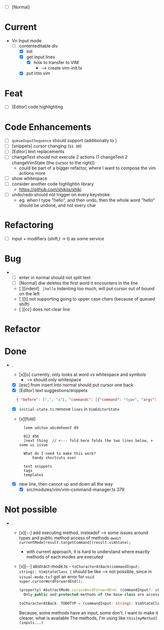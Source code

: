 - [ ] [Normal]

# Current

- Vn Input mode
  - [ ] contenteditable div
    - [x] init
    - [x] get input lines
      - [x] how to transfer to VIM
        - --> create vim-init.ts
    - [x] put into vim

# Feat

- [ ] [Editor] code highlighting

# Code Enhancements

- [ ] `queueInputSequence` should support <ctrl> (additionally to <Control>)
- [ ] [snippets] cursor changing (`$1 $0`)
- [ ] [Editor] text replacements
- [ ] changeText should not execute 2 actions (1 changeText 2 changeVimState (the cursor to the right))
  - could be part of a bigger refactor, where I want to compose the vim actions more
- [ ] show whitespace &zwnj;
- [ ] consider another code highlightin library
  - https://github.com/shikijs/shiki
- [ ] undo/redo should not trigger on every keystroke
  - eg. when I type "hello", and then undo, then the whole word "hello" should be undone, and not every char

# Refactoring

- [ ] input + modifiers (shift,t -> <Shift>t) as some service

# Bug

- .
  - [ ] enter in normal should not split text
  - [ ] [Normal] diw deletes the first word it encounters in the line
  - [ ][indent] ` |hello` Indenting too much, will put cursor out of bound on the left
  - [ ][t] not supporting going to upper case chars (because of queued shift)
  - [ ][cc] does not clear line

# Refactor

# Done

- .

  - [x][o] currently, only looks at word vs whitespace and symbols
    - --> should only whitespace
  - [x] [esc] from insert into normal should put cursor one back
  - [x] [Editor] text suggestions/snippets

  ```json
  	{ "before": [",", "a"], "commands": [{"command": "type", "args": {"text": "() => {}"}}]},
  ```

  - [x] `initial-state.ts` remove `lines` in `VimEditorState`

  - [x][fold]

    ```
      loem oditoa abcdeheeof 89

      012 456
      |next thing  // <--- fold here folds the two lines below, + some ui issue

      What do I need to make this work?
          handy shortcuts over

      text snippets
      tags
      templates
    ```

  - [x] new line, then cannot up and down all the way
    - [x] src/modules/vim/vim-command-manager.ts 379

# Not possible

- .

  - [x][--] add executing method, insteadof
    --> some issues around types and public method access of methods
    `await currentMode[result.targetCommand](result.vimState);`

    - with current approach, it is hard to understand where exactly methods of each modes are executed

  - [x][--] abstract-mode.ts - `toCharacterAtBack(commandInput: string): VimStateClass {` should be like
    --> not possible, since in `visual-mode.ts` I got an error for
    `void super.cursorWordForwardEnd();`

    ```ts
    (property) AbstractMode.cursorWordForwardEnd: (commandInput?: string) => VimStateClass | Promise<VimStateClass>
      Only public and protected methods of the base class are accessible via the 'super' keyword.ts(2340)
    ```

    ```ts
    toCharacterAtBack: TODOTYP = (commandInput: string): VimStateClass => {
    ```

    Because, some methods have an input, some don't. I want to make it clearer, what is available
    The methods, I'm using like `this[myMethod](inputs...)`
